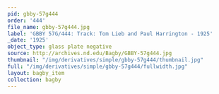 ```yaml
---
pid: gbby-57g444
order: '444'
file_name: gbby-57g444.jpg
label: 'GBBY 57G/444: Track: Tom Lieb and Paul Harrington - 1925'
_date: '1925'
object_type: glass plate negative
source: http://archives.nd.edu/Bagby/GBBY-57g444.jpg
thumbnail: "/img/derivatives/simple/gbby-57g444/thumbnail.jpg"
full: "/img/derivatives/simple/gbby-57g444/fullwidth.jpg"
layout: bagby_item
collection: bagby
---
```

